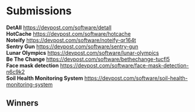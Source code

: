 # Submissions
**DetAll** https://devpost.com/software/detall \
**HotCache** https://devpost.com/software/hotcache \
**Noteify** https://devpost.com/software/noteify-qr164t \
**Sentry Gun** https://devpost.com/software/sentry-gun \
**Lunar Olympics** https://devpost.com/software/lunar-olympics \
**Be The Change** https://devpost.com/software/bethechange-tucfl5 \
**Face mask detection** https://devpost.com/software/face-mask-detection-n6c9k2 \
**Soil Health Monitoring System** https://devpost.com/software/soil-health-monitoring-system

## Winners

